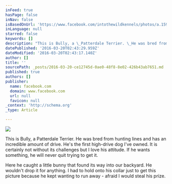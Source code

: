 ```yaml
---
inFeed: true
hasPage: false
inNav: false
isBasedOnUrl: 'https://www.facebook.com/intothewildkennels/photos/a.1596475420637563.1073741825.1596474197304352/1596477477304024/?type=3&theater'
inLanguage: null
starred: false
keywords: []
description: "This is Bully, a \_Patterdale Terrier. \_He was bred from hunting lines and has an incredible amount of drive. \_He's the first high-drive dog I've owned. \_It is certainly not without its challenges but I love his attitude. \_If he wants something, he will never quit trying to get it."
datePublished: '2016-03-20T02:43:29.959Z'
dateModified: '2016-03-20T02:43:17.140Z'
author: []
title: ''
sourcePath: _posts/2016-03-20-ce12745d-0ae0-48f8-8e02-426b43ab7651.md
published: true
authors: []
publisher:
  name: facebook.com
  domain: www.facebook.com
  url: null
  favicon: null
_context: 'http://schema.org'
_type: Article

---
```

![](https://scontent.flas1-1.fna.fbcdn.net/hphotos-xfp1/v/t1.0-9/20811_1596477477304024_761566153158122356_n.jpg?oh=01695eaef4bf86fd1c99c73ec0a73e1b&oe=578C6AA9)

This is Bully, a  Patterdale Terrier.  He was bred from hunting lines and has an incredible amount of drive.  He's the first high-drive dog I've owned.  It is certainly not without its challenges but I love his attitude.  If he wants something, he will never quit trying to get it.

Here he caught a little bunny that found its way into our backyard.  He wouldn't drop it for anything.  I had to hold onto his collar just to get this picture because he kept wanting to run away - afraid I would steal his prize.